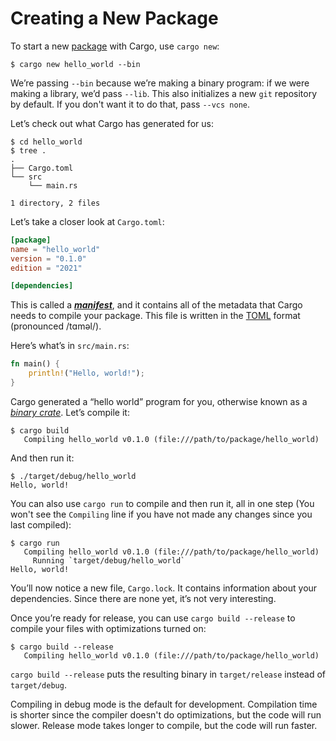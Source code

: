 # Creating a New Package

To start a new [package][def-package] with Cargo, use `cargo new`:

```console
$ cargo new hello_world --bin
```

We’re passing `--bin` because we’re making a binary program: if we
were making a library, we’d pass `--lib`. This also initializes a new `git`
repository by default. If you don't want it to do that, pass `--vcs none`.

Let’s check out what Cargo has generated for us:

```console
$ cd hello_world
$ tree .
.
├── Cargo.toml
└── src
    └── main.rs

1 directory, 2 files
```

Let’s take a closer look at `Cargo.toml`:

```toml
[package]
name = "hello_world"
version = "0.1.0"
edition = "2021"

[dependencies]

```

This is called a [***manifest***][def-manifest], and it contains all of the
metadata that Cargo needs to compile your package. This file is written in the
[TOML] format (pronounced /tɑməl/).

Here’s what’s in `src/main.rs`:

```rust
fn main() {
    println!("Hello, world!");
}
```

Cargo generated a “hello world” program for you, otherwise known as a
[*binary crate*][def-crate]. Let’s compile it:

```console
$ cargo build
   Compiling hello_world v0.1.0 (file:///path/to/package/hello_world)
```

And then run it:

```console
$ ./target/debug/hello_world
Hello, world!
```

You can also use `cargo run` to compile and then run it, all in one step (You
won't see the `Compiling` line if you have not made any changes since you last
compiled):

```console
$ cargo run
   Compiling hello_world v0.1.0 (file:///path/to/package/hello_world)
     Running `target/debug/hello_world`
Hello, world!
```

You’ll now notice a new file, `Cargo.lock`. It contains information about your
dependencies. Since there are none yet, it’s not very interesting.

Once you’re ready for release, you can use `cargo build --release` to compile
your files with optimizations turned on:

```console
$ cargo build --release
   Compiling hello_world v0.1.0 (file:///path/to/package/hello_world)
```

`cargo build --release` puts the resulting binary in `target/release` instead of
`target/debug`.

Compiling in debug mode is the default for development. Compilation time is
shorter since the compiler doesn't do optimizations, but the code will run
slower. Release mode takes longer to compile, but the code will run faster.

[TOML]: https://toml.io/
[def-crate]:     ../appendix/glossary.md#crate     '"crate" (glossary entry)'
[def-manifest]:  ../appendix/glossary.md#manifest  '"manifest" (glossary entry)'
[def-package]:   ../appendix/glossary.md#package   '"package" (glossary entry)'
